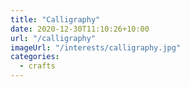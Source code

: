 ```yaml
---
title: "Calligraphy"
date: 2020-12-30T11:10:26+10:00
url: "/calligraphy"
imageUrl: "/interests/calligraphy.jpg"
categories:
  - crafts
---
```

